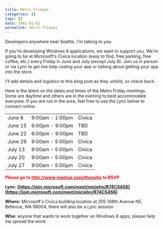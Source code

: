 ```yaml
---
title: Metro Fridays
categories: []
tags: []
date: 2001-01-01
permalink: metro-fridays
---
```


Developers anywhere near Seattle, I'm talking to you.

If you're developing Windows 8 applications, we want to support you. We're going to be at Microsoft's Civica location (easy to find, free parking, free coffee, etc.) every Friday in June and July (except July 6). Join us in person or via Lync to get live help coding your app or talking about getting your app into the store.

I'll add details and logistics to this blog post as they unfold, so check back.

Here is the latest on the dates and times of the Metro Friday meetings. Some are daytime and others are in the evening to best accommodate everyone. If you are not in the area, feel free to use the Lync below to connect online.

<table style="width: 400px;">
	<tbody>
		<tr>
			<td>June 8</td>
			<td> 9:00am - 1:00pm</td>
			<td> Civica</td>
		</tr>
		<tr>
			<td>June 15</td>
			<td> 6:00pm - 9:00pm</td>
			<td> TBD</td>
		</tr>
		<tr>
			<td>June 22</td>
			<td> 6:00pm - 9:00pm</td>
			<td> TBD</td>
		</tr>
		<tr>
			<td>June 29</td>
			<td> 9:00am - 5:00pm</td>
			<td> Civica</td>
		</tr>
		<tr>
			<td>July 13</td>
			<td> 9:00am - 5:00pm </td>
			<td> Civica</td>
		</tr>
		<tr>
			<td>July 20</td>
			<td>  9:00am - 5:00pm</td>
			<td> Civica</td>
		</tr>
		<tr>
			<td>July 27</td>
			<td>  9:00am - 5:00pm</td>
			<td> Civica</td>
		</tr>
	</tbody>
</table>

<span style="color: rgb(255, 0, 0);">**Please go to [<span style="color: rgb(255, 0, 0);">http://www.meetup.com/theocho</span>](http://www.meetup.com/theocho) to RSVP.**</span>

**Lync: [https://join.microsoft.com/meet/micjohn/R74CS4S6](https://join.microsoft.com/meet/micjohn/R74CS4S6)**

**Where:** Microsoft's Civica building location at 205 108th Avenue NE, Bellevue, WA 98004; there will also be a Lync session

**Who:** anyone that wants to work together on Windows 8 apps; please help me spread the word